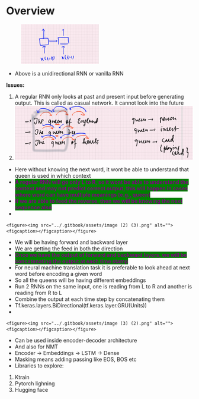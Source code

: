 # Overview

<figure><img src="../.gitbook/assets/image (41).png" alt="" width="210"><figcaption></figcaption></figure>

* Above is a unidirectional RNN or vanilla RNN

**Issues:**

1. A regular RNN only looks at past and present input before generating output. This is called as casual network. It cannot look into the future
2. ![](<../.gitbook/assets/image (1) (2).png>)

* Here without knowing the next word, it wont be able to understand that queen is used in which context
* <mark style="color:purple;background-color:green;">**A regular RNN will go only L to R, so it wont be able to understand the context and may not predict correct output, this will happen in cases where word can have multiple meanings (e.g., queen)**</mark>
* <mark style="color:purple;background-color:green;">**If we are able to feed the reverse, then we will be knowing the next sequence also**</mark>
*

    <figure><img src="../.gitbook/assets/image (2) (3).png" alt=""><figcaption></figcaption></figure>
* We will be having forward and backward layer
* We are getting the feed in both the direction
* <mark style="color:purple;background-color:green;">**Once we have the output of forward and backward layers, we will be concatenating the output at each time stamp**</mark>
* For neural machine translation task it is preferable to look ahead at next word before encoding a given word
* So all the queens will be having different embeddings
* Run 2 RNNs on the same input, one is reading from L to R and another is reading from R to L
* Combine the output at each time step by concatenating them
* Tf.keras.layers.BiDirectional(tf.keras.layer.GRU(Units))&#x20;
*

    <figure><img src="../.gitbook/assets/image (3) (2).png" alt=""><figcaption></figcaption></figure>
* Can be used inside encoder-decoder architecture
* And also for NMT
* Encoder -> Embeddings -> LSTM -> Dense
* Masking means adding passing like EOS, BOS etc
* Libraries to explore:

1. Ktrain
2. Pytorch lighning
3. Hugging face

&#x20;
